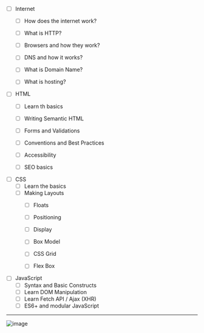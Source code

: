 - [ ] Internet
  - [ ] How does the internet work?
  - [ ] What is HTTP?
  - [ ] Browsers and how they work?
  - [ ] DNS and how it works?
  - [ ] What is Domain Name?
  - [ ] What is hosting?


- [ ] HTML
  - [ ] Learn th basics
  - [ ] Writing Semantic HTML
  - [ ] Forms and Validations
  - [ ] Conventions and Best Practices
  - [ ] Accessibility
  - [ ] SEO basics


- [ ] CSS
  - [ ] Learn the basics
  - [ ] Making Layouts
    - [ ] Floats
    - [ ] Positioning
    - [ ] Display
    - [ ] Box Model
    - [ ] CSS Grid
    - [ ] Flex Box


- [ ] JavaScript
  - [ ] Syntax and Basic Constructs
  - [ ] Learn DOM Manipulation
  - [ ] Learn Fetch API / Ajax (XHR)
  - [ ] ES6+ and modular JavaScript
 
 ---
  
  ![image](https://raw.githubusercontent.com/kamranahmedse/developer-roadmap/master/img/frontend.png)
